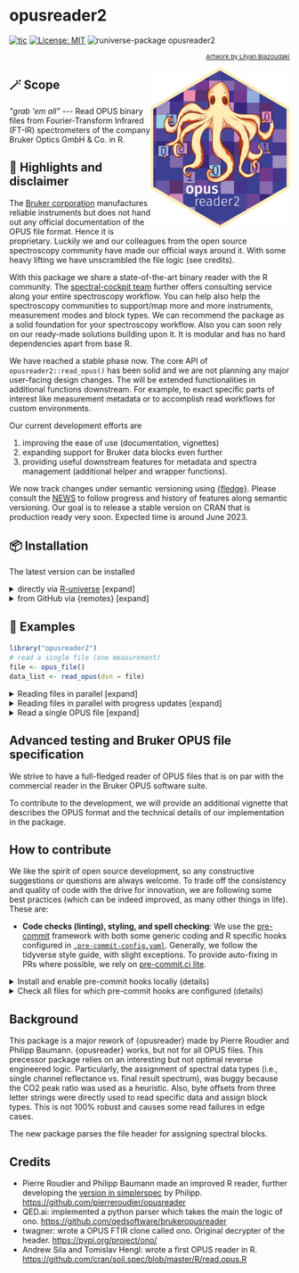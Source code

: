 # opusreader2

<!-- badges: start -->
[![tic](https://github.com/spectral-cockpit/opusreader2/workflows/tic/badge.svg?branch=main)](https://github.com/spectral-cockpit/opusreader2/actions)
[![License: MIT](https://img.shields.io/badge/License-MIT-yellow.svg)](https://opensource.org/licenses/MIT)
![runiverse-package opusreader2](https://spectral-cockpit.r-universe.dev/badges/opusreader2?scale=1.25&color=pink&style=flat)
<!-- badges: end -->

<p align="right"; style="font-size:11px"> <a href="https://www.instagram.com/lilyanblazoudaki">Artwork by Lilyan Blazoudaki</a></p>
<img align="right" width="250" src="man/figures/logo.png">

## 🪄 Scope

*"grab 'em all"* --- Read OPUS binary files from Fourier-Transform Infrared (FT-IR) spectrometers of
the company Bruker Optics GmbH & Co. in R.

## 🪩 Highlights and disclaimer

The [Bruker corporation](https://www.bruker.com/en.html) manufactures reliable instruments but does not hand out any official documentation of the OPUS file format. Hence it is proprietary. Luckily we and our colleagues from the open source spectroscopy community have made our official ways around it. With some heavy lifting we have unscrambled the file logic (see credits).

With this package we share a state-of-the-art binary reader with the R community. The [spectral-cockpit team](https://github.com/spectral-cockpit) further offers consulting service along your entire spectroscopy workflow. You can help also help the spectroscopy communities to support/map more and more instruments, measurement modes and block types. We can recommend the package as a solid foundation for your spectroscopy workflow. Also you can soon rely on our ready-made solutions building upon it. It is modular and has no hard dependencies apart from base R.

We have reached a stable phase now. The core API of `opusreader2::read_opus()` has been solid and we are not planning any major user-facing design changes. The will be extended functionalities in additional functions downstream. For example, to exact specific parts of interest like measurement metadata or to accomplish read workflows for custom environments. 

Our current development efforts are

1. improving the ease of use (documentation, vignettes)
2. expanding support for Bruker data blocks even further 
3. providing useful downstream features for metadata and spectra management (additional helper and wrapper functions). 

We now track changes under semantic versioning using [{fledge}](https://github.com/cynkra/fledge). Please consult the [NEWS](NEWS.md) to follow progress and history of features along semantic versioning.
Our goal is to release a stable version on CRAN that is production ready very soon. Expected time is around June 2023.

## 📦 Installation

The latest version can be installed

<details>
<summary>directly via <a href="https://spectral-cockpit.r-universe.dev/ui#package:opusreader2">R-universe</a> [expand]
</summary>

```r
# Install the latest version
install.packages("opusreader2", repos = c(
  spectralcockpit = 'https://spectral-cockpit.r-universe.dev',
  CRAN = 'https://cloud.r-project.org'))
```
</details>

<details>
<summary>from GitHub via {remotes} [expand]
</summary>

```r
if (!require("remotes")) install.packages("remotes")
remotes::install_github("spectral-cockpit/opusreader2")
```
</details>

## 🔦 Examples

```r
library("opusreader2")
# read a single file (one measurement)
file <- opus_file()
data_list <- read_opus(dsn = file)
```

<details>
<summary>Reading files in parallel [expand]
</summary>

Multiple OPUS files can optionally be read in parallel using the {future}
framework. For this, parallel workers need to be registered.

```r
file <- opus_file()
files_1000 <- rep(file, 1000L)

if (!require("future")) install.packages("future")
if (!require("future.apply")) install.packages("future.apply")

# register parallel backend (multisession; using sockets)
future::plan(future::multisession)

data <- read_opus(dsn = files_1000, parallel = TRUE)
```
</details>


<details>
<summary>Reading files in parallel with progress updates [expand]
</summary>

If `parallel = TRUE`, progress updates via {progressr} are optionally available

```r
if (!require("progressr")) install.packages("progressr")
library("progressr")

future::plan(future::multisession)

handlers(global = TRUE)
handlers("progress") # base R progress animation

file <- opus_file()
files_1000 <- rep(file, 1000L)

# read with progress bar
data <- read_opus(dsn = files_1000, parallel = TRUE, progress_bar = TRUE)
```

Optionally, the number of desired chunks can be specified via options.

```r
options(number_of_chunks = 20L)
data <- read_opus(dsn = files_1000, parallel = TRUE, progress_bar = TRUE)
```
</details>


<details>
<summary> Read a single OPUS file [expand]
</summary>

```r
data <- read_opus_single(dsn = file)
```
</details>



## Advanced testing and Bruker OPUS file specification

We strive to have a full-fledged reader of OPUS files that is on par with
the commercial reader in the Bruker OPUS software suite.

To contribute to the development, we will provide an additional vignette
that describes the OPUS format and the technical details of our
implementation in the package.

## How to contribute

We like the spirit of open source development, so any constructive suggestions
or questions are always welcome. To trade off the consistency and quality of
code with the drive for innovation, we are following some best practices
(which can be indeed improved, as many other things in life). These are:

- **Code checks (linting), styling, and spell checking**: We use
  the [pre-commit](https://pre-commit.com/) framework with
  both some generic coding and R specific hooks configured in
  [`.pre-commit-config.yaml`](.pre-commit-config.yaml).
  Generally, we follow the tidyverse style guide, with slight exceptions. To
  provide auto-fixing in PRs where possible, we rely on
  [pre-commit.ci lite](https://pre-commit.ci/lite.html).

<details>
<summary>Install and enable pre-commit hooks locally (details)</summary>

1. install pre-commit with python3. For more details and options, see
  [the official documentation](https://pre-commit.com/)

```sh
# in terminal
pip3 install pre-commit --user
```

2. enable the pre-commit hooks in `.pre-commit-config.yaml`

```sh
# change to cloned git directory of your fork of the package
pre-commit install
```
Once you do a `git commit -m "<your-commit-message>"`, the defined pre-commit
hooks will automatically be applied on new commits.
</details>

<details>
<summary>Check all files for which pre-commit hooks are configured (details)
</summary>

```sh
# in your terminal and package root directory
pre-commit run --all-files
```

</details>

## Background

This package is a major rework of {opusreader} made by Pierre Roudier and
Philipp Baumann. {opusreader} works, but not for all OPUS files. This precessor
package relies on an interesting but not optimal reverse engineered logic.
Particularly, the assignment of spectral data types (i.e., single channel
reflectance vs. final result spectrum), was buggy because the CO2 peak ratio was
used as a heuristic. Also, byte offsets from three letter strings were directly
used to read specific data and assign block types. This is not 100% robust and
causes some read failures in edge cases.

The new package parses the file header for assigning spectral blocks.

## Credits

- Pierre Roudier and Philipp Baumann made an improved R reader, further
  developing the [version in simplerspec](https://github.com/philipp-baumann/simplerspec/blob/master/R/read-opus-universal.R) by Philipp.
  https://github.com/pierreroudier/opusreader
- QED.ai: implemented a python parser which takes the main the logic of
  ono.
  https://github.com/qedsoftware/brukeropusreader
- twagner: wrote a OPUS FTIR clone called ono. Original decrypter of the header.
  https://pypi.org/project/ono/
- Andrew Sila and Tomislav Hengl: wrote a first OPUS reader in R.
  https://github.com/cran/soil.spec/blob/master/R/read.opus.R
